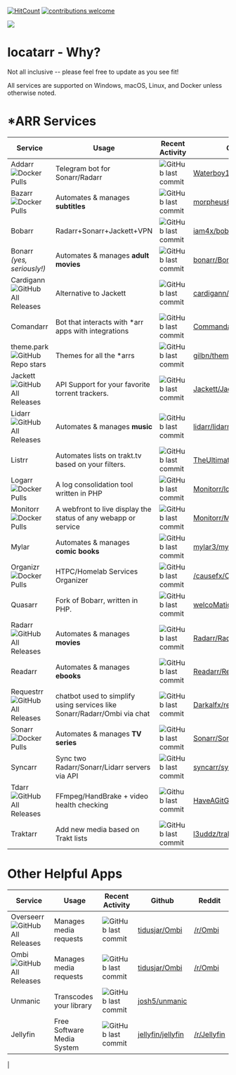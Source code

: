 
[![HitCount](http://hits.dwyl.com/rustyshackleford36/locatarr.svg)](http://hits.dwyl.com/rustyshackleford36/locatarr)
[![contributions welcome](https://img.shields.io/badge/contributions-welcome-brightgreen.svg?style=flat)](https://github.com/rustyshackleford36/locatarr/issues)

<a href="https://www.buymeacoffee.com/locatarr"><img src="https://img.buymeacoffee.com/button-api/?text=Buy me a beer&emoji=🍺&slug=locatarr&button_colour=FFDD00&font_colour=000000&font_family=Poppins&outline_colour=000000&coffee_colour=ffffff"></a>


# locatarr - Why? 
Not all inclusive -- please feel free to update as you see fit!

All services are supported on Windows, macOS, Linux, and Docker unless otherwise noted. 

# *ARR Services

|Service                                                                                            |Usage                                              |Recent Activity                                                                                              |Github                                                               |Reddit                                     |
|---------------------------------------------------------------------------------------------------|---------------------------------------------------|-------------------------------------------------------------------------------------------------------------|---------------------------------------------------------------------|-------------------------------------------|
|Addarr ![Docker Pulls](https://img.shields.io/docker/pulls/waterboy1602/addarr)   |Telegram bot for Sonarr/Radarr                     |![GitHub last commit](https://img.shields.io/github/last-commit/waterboy1602/addarr?label=last%20updated)    |[Waterboy1602/Addarr](https://github.com/Waterboy1602/Addarr)        |                                           |
|Bazarr ![Docker Pulls](https://img.shields.io/docker/pulls/linuxserver/bazarr)                     |Automates & manages **subtitles**                  |![GitHub last commit](https://img.shields.io/github/last-commit/morpheus65535/bazarr?label=last%20updated)   |[morpheus65535/bazarr](https://github.com/morpheus65535/bazarr)      |                                           |
|Bobarr                                                                                             |Radarr+Sonarr+Jackett+VPN                          |![GitHub last commit](https://img.shields.io/github/last-commit/iam4x/bobarr?label=last%20updated)           |[iam4x/bobarr](https://github.com/iam4x/bobarr)                      |                                           |
|Bonarr<br>_(yes, seriously!)_                                                                      |Automates & manages **adult movies**               |![GitHub last commit](https://img.shields.io/github/last-commit/bonarr/bonarr?label=last%20updated)          |[bonarr/Bonarr](https://github.com/bonarr/Bonarr)                    |                                           |
|Cardigann ![GitHub All Releases](https://img.shields.io/github/downloads/cardigann/cardigann/total)|Alternative to Jackett                             |![GitHub last commit](https://img.shields.io/github/last-commit/cardigann/cardigann?label=last%20updated)    |[cardigann/cardigann](https://github.com/cardigann/cardigann)        |                                           |
|Comandarr                                                                                          |Bot that interacts with *arr apps with integrations|![GitHub last commit](https://img.shields.io/github/last-commit/commandarr/comandarr?label=last%20updated)   |[Commandarr/Commandarr](https://github.com/Commandarr/Commandarr)    |                                           |
|theme.park ![GitHub Repo stars](https://img.shields.io/github/stars/gilbn/theme.park?style=flat)                                                                                          |Themes for all the *arrs                |![GitHub last commit](https://img.shields.io/github/last-commit/gilbn/theme.park?label=last%20updated)                                                                                                    |[gilbn/theme.park](https://github.com/gilbN/theme.park)              |                                           |
|Jackett ![GitHub All Releases](https://img.shields.io/github/downloads/jackett/jackett/total)      |API Support for your favorite torrent trackers.    |![GitHub last commit](https://img.shields.io/github/last-commit/jackett/jackett?label=last%20updated)        |[Jackett/Jackett](https://github.com/Jackett/Jackett)                |[/r/Jackett](http://reddit.com/r/jackett)  |
|Lidarr ![GitHub All Releases](https://img.shields.io/github/downloads/lidarr/lidarr/total)         |Automates & manages **music**                      |![GitHub last commit](https://img.shields.io/github/last-commit/lidarr/lidarr?label=last%20updated)          |[lidarr/lidarr](https://github.com/lidarr/lidarr)                    |[/r/lidarr](http://reddit.com/r/lidarr)    |
|Listrr                                                                                             |Automates lists on trakt.tv based on your filters. |![GitHub last commit](https://img.shields.io/github/last-commit/TheUltimateC0der/listrr?label=last%20updated)|[TheUltimateC0der/Listrr](https://github.com/TheUltimateC0der/Listrr)|                                           |
|Logarr ![Docker Pulls](https://img.shields.io/docker/pulls/monitorr/logarr)                     | A log consolidation tool written in PHP|![GitHub last commit](https://img.shields.io/github/last-commit/Monitorr/logarr?label=last%20updated)   |[Monitorr/logarr](https://github.com/Monitorr/logarr)      |
|Monitorr ![Docker Pulls](https://img.shields.io/docker/pulls/monitorr/monitorr)   | A webfront to live display the status of any webapp or service |![GitHub last commit](https://img.shields.io/github/last-commit/Monitorr/Monitorr?label=last%20updated)    |[Monitorr/Monitorr](https://github.com/Monitorr/Monitorr)        |                                           |
|Mylar                                                                                              |Automates & manages **comic books**                |![GitHub last commit](https://img.shields.io/github/last-commit/mylar3/mylar3?label=last%20updated)          |[mylar3/mylar3](https://github.com/mylar3/mylar3)                    |                                           |
|Organizr ![Docker Pulls](https://img.shields.io/docker/pulls/linuxserver/organizr)                 |HTPC/Homelab Services Organizer                    |![GitHub last commit](https://img.shields.io/github/last-commit/causefx/organizr?label=last%20updated)       |[/causefx/Organizr](https://github.com/causefx/Organizr)             |[/r/Organizr](http://reddit.com/r/organizr)|
|Quasarr                                                                                            |Fork of Bobarr, written in PHP.                    |![GitHub last commit](https://img.shields.io/github/last-commit/welcomattic/quasarr?label=last%20updated)    |[welcoMatic/quasarr](https://github.com/welcoMattic/quasarr)          |                                           |
|Radarr ![GitHub All Releases](https://img.shields.io/github/downloads/radarr/radarr/total)         |Automates & manages **movies**                     |![GitHub last commit](https://img.shields.io/github/last-commit/radarr/radarr?label=last%20updated)          |[Radarr/Radarr](https://github.com/Radarr/Radarr)                    |[/r/Radarr](http://reddit.com/r/Radarr)    |
|Readarr                                                                                            |Automates & manages **ebooks**                     |![GitHub last commit](https://img.shields.io/github/last-commit/readarr/readarr?label=last%20updated)        |[Readarr/Readarr](https://github.com/Readarr/Readarr)                |     
| Requestrr ![GitHub All Releases](https://img.shields.io/github/downloads/darkalfx/requestrr/total)| chatbot used to simplify using services like Sonarr/Radarr/Ombi via chat |  ![GitHub last commit](https://img.shields.io/github/last-commit/darkalfx/requestrr) | [Darkalfx/requestrr](https://github.com/darkalfx/requestrr)                             
|Sonarr ![Docker Pulls](https://img.shields.io/docker/pulls/linuxserver/sonarr)                     |Automates & manages **TV series**                  |![GitHub last commit](https://img.shields.io/github/last-commit/sonarr/sonarr?label=last%20updated)          |[Sonarr/Sonarr](https://github.com/Sonarr/Sonarr)                    |[/r/Sonarr](http://reddit.com/r/sonarr)    |
|Syncarr                                                                                            |Sync two Radarr/Sonarr/Lidarr servers via API      |![GitHub last commit](https://img.shields.io/github/last-commit/syncarr/syncarr)                             |[syncarr/syncarr](https://github.com/syncarr/syncarr)                |                                           |
|Tdarr ![GitHub All Releases](https://img.shields.io/github/downloads/HaveAGitGat/tdarr/total)      |FFmpeg/HandBrake + video health checking           |![Github last commit](https://img.shields.io/github/last-commit/HaveAGitGat/Tdarr)                           |[HaveAGitGat/Tdarr](https://github.com/HaveAGitGat/Tdarr)            |[/r/Tdarr](http://reddit.com/r/tdarr)      |
|Traktarr                                                                                           |Add new media based on Trakt lists                 |![GitHub last commit](https://img.shields.io/github/last-commit/l3uddz/traktarr)                             |[l3uddz/traktarr](https://github.com/l3uddz/traktarr)                |                                           |


# Other Helpful Apps

|Service                                                                                            |Usage                                              |Recent Activity                                                                                              |Github                                                               |Reddit                                     |
|---------------------------------------------------------------------------------------------------|---------------------------------------------------|-------------------------------------------------------------------------------------------------------------|---------------------------------------------------------------------|-------------------------------------------|
|Overseerr ![GitHub All Releases](https://img.shields.io/github/downloads/tidusjar/ombi/total) | Manages media requests | ![GitHub last commit](https://img.shields.io/github/last-commit/tidusjar/ombi) | [tidusjar/Ombi](https://github.com/sct/overseerr) | [/r/Ombi](https://www.reddit.com/r/Overseerr/)
|Ombi ![GitHub All Releases](https://img.shields.io/github/downloads/tidusjar/ombi/total) | Manages media requests | ![GitHub last commit](https://img.shields.io/github/last-commit/tidusjar/ombi) | [tidusjar/Ombi](https://github.com/tidusjar/Ombi) | [/r/Ombi](http://www.reddit.com/r/ombi)
| Unmanic  | Transcodes your library | ![GitHub last commit](https://img.shields.io/github/last-commit/josh5/unmanic)| [josh5/unmanic](https://github.com/Josh5/unmanic)| 
| Jellyfin  | Free Software Media System | ![GitHub last commit](https://img.shields.io/github/last-commit/jellyfin/jellyfin)| [jellyfin/jellyfin](https://github.com/jellyfin)| [/r/Jellyfin](http://www.reddit.com/r/jellyfin)
|
